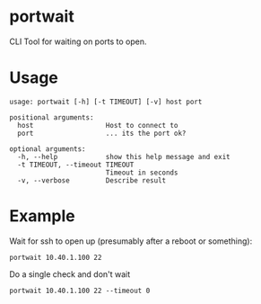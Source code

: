 portwait
=========

CLI Tool for waiting on ports to open.


# Usage

    usage: portwait [-h] [-t TIMEOUT] [-v] host port

    positional arguments:
      host                  Host to connect to
      port                  ... its the port ok?

    optional arguments:
      -h, --help            show this help message and exit
      -t TIMEOUT, --timeout TIMEOUT
                            Timeout in seconds
      -v, --verbose         Describe result


# Example

Wait for ssh to open up (presumably after a reboot or something):

    portwait 10.40.1.100 22

Do a single check and don't wait

    portwait 10.40.1.100 22 --timeout 0
